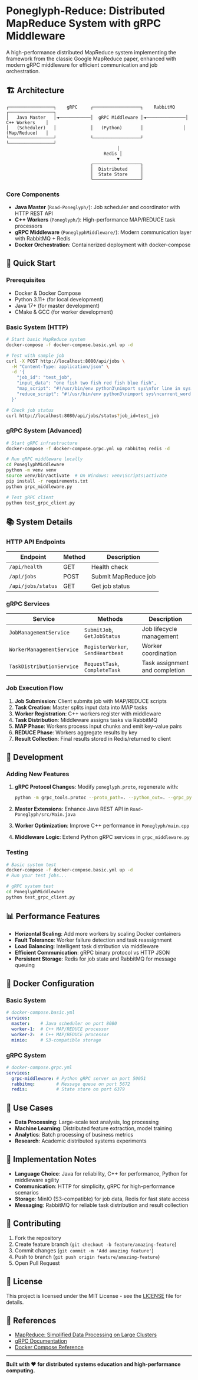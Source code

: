 # Poneglyph-Reduce: Distributed MapReduce System with gRPC Middleware

A high-performance distributed MapReduce system implementing the framework from the classic Google MapReduce paper, enhanced with modern gRPC middleware for efficient communication and job orchestration.

## 🏗️ Architecture

```
┌─────────────────┐    gRPC     ┌──────────────────┐    RabbitMQ    ┌─────────────────┐
│   Java Master   │◄────────────│  gRPC Middleware │◄───────────────│  C++ Workers    │
│   (Scheduler)   │             │   (Python)       │               │  (Map/Reduce)   │
└─────────────────┘             └──────────────────┘               └─────────────────┘
                                          │
                                     Redis │
                                          ▼
                                ┌──────────────────┐
                                │  Distributed     │
                                │  State Store     │
                                └──────────────────┘
```

### Core Components

- **Java Master** (`Road-Poneglyph/`): Job scheduler and coordinator with HTTP REST API
- **C++ Workers** (`Poneglyph/`): High-performance MAP/REDUCE task processors  
- **gRPC Middleware** (`PoneglyphMiddleware/`): Modern communication layer with RabbitMQ + Redis
- **Docker Orchestration**: Containerized deployment with docker-compose

## 🚀 Quick Start

### Prerequisites
- Docker & Docker Compose
- Python 3.11+ (for local development)
- Java 17+ (for master development)
- CMake & GCC (for worker development)

### Basic System (HTTP)
```bash
# Start basic MapReduce system
docker-compose -f docker-compose.basic.yml up -d

# Test with sample job
curl -X POST http://localhost:8080/api/jobs \
  -H "Content-Type: application/json" \
  -d '{
    "job_id": "test_job",
    "input_data": "one fish two fish red fish blue fish",
    "map_script": "#!/usr/bin/env python3\nimport sys\nfor line in sys.stdin:\n    for word in line.split():\n        print(f\"{word}\\t1\")",
    "reduce_script": "#!/usr/bin/env python3\nimport sys\ncurrent_word = None\ncurrent_count = 0\nfor line in sys.stdin:\n    word, count = line.strip().split(\"\\t\")\n    if current_word == word:\n        current_count += int(count)\n    else:\n        if current_word:\n            print(f\"{current_word}\\t{current_count}\")\n        current_word = word\n        current_count = int(count)\nif current_word:\n    print(f\"{current_word}\\t{current_count}\")"
  }'

# Check job status
curl http://localhost:8080/api/jobs/status?job_id=test_job
```

### gRPC System (Advanced)
```bash
# Start gRPC infrastructure  
docker-compose -f docker-compose.grpc.yml up rabbitmq redis -d

# Run gRPC middleware locally
cd PoneglyphMiddleware
python -m venv venv
source venv/bin/activate  # On Windows: venv\Scripts\activate
pip install -r requirements.txt
python grpc_middleware.py

# Test gRPC client
python test_grpc_client.py
```

## 📚 System Details

### HTTP API Endpoints

| Endpoint | Method | Description |
|----------|--------|-------------|
| `/api/health` | GET | Health check |
| `/api/jobs` | POST | Submit MapReduce job |
| `/api/jobs/status` | GET | Get job status |

### gRPC Services

| Service | Methods | Description |
|---------|---------|-------------|
| `JobManagementService` | `SubmitJob`, `GetJobStatus` | Job lifecycle management |
| `WorkerManagementService` | `RegisterWorker`, `SendHeartbeat` | Worker coordination |
| `TaskDistributionService` | `RequestTask`, `CompleteTask` | Task assignment and completion |

### Job Execution Flow

1. **Job Submission**: Client submits job with MAP/REDUCE scripts
2. **Task Creation**: Master splits input data into MAP tasks
3. **Worker Registration**: C++ workers register with middleware  
4. **Task Distribution**: Middleware assigns tasks via RabbitMQ
5. **MAP Phase**: Workers process input chunks and emit key-value pairs
6. **REDUCE Phase**: Workers aggregate results by key
7. **Result Collection**: Final results stored in Redis/returned to client

## 🔧 Development

### Adding New Features

1. **gRPC Protocol Changes**: Modify `poneglyph.proto`, regenerate with:
   ```bash
   python -m grpc_tools.protoc --proto_path=. --python_out=. --grpc_python_out=. poneglyph.proto
   ```

2. **Master Extensions**: Enhance Java REST API in `Road-Poneglyph/src/Main.java`

3. **Worker Optimization**: Improve C++ performance in `Poneglyph/main.cpp`

4. **Middleware Logic**: Extend Python gRPC services in `grpc_middleware.py`

### Testing

```bash
# Basic system test
docker-compose -f docker-compose.basic.yml up -d
# Run your test jobs...

# gRPC system test  
cd PoneglyphMiddleware
python test_grpc_client.py
```

## 📊 Performance Features

- **Horizontal Scaling**: Add more workers by scaling Docker containers
- **Fault Tolerance**: Worker failure detection and task reassignment
- **Load Balancing**: Intelligent task distribution via middleware
- **Efficient Communication**: gRPC binary protocol vs HTTP JSON
- **Persistent Storage**: Redis for job state and RabbitMQ for message queuing

## 🐳 Docker Configuration

### Basic System
```yaml
# docker-compose.basic.yml
services:
  master:    # Java scheduler on port 8080
  worker-1:  # C++ MAP/REDUCE processor
  worker-2:  # C++ MAP/REDUCE processor  
  minio:     # S3-compatible storage
```

### gRPC System
```yaml
# docker-compose.grpc.yml  
services:
  grpc-middleware: # Python gRPC server on port 50051
  rabbitmq:        # Message queue on port 5672
  redis:           # State store on port 6379
```

## 🎯 Use Cases

- **Data Processing**: Large-scale text analysis, log processing
- **Machine Learning**: Distributed feature extraction, model training
- **Analytics**: Batch processing of business metrics
- **Research**: Academic distributed systems experiments

## 📝 Implementation Notes

- **Language Choice**: Java for reliability, C++ for performance, Python for middleware agility
- **Communication**: HTTP for simplicity, gRPC for high-performance scenarios
- **Storage**: MinIO (S3-compatible) for job data, Redis for fast state access
- **Messaging**: RabbitMQ for reliable task distribution and result collection

## 🤝 Contributing

1. Fork the repository
2. Create feature branch (`git checkout -b feature/amazing-feature`)
3. Commit changes (`git commit -m 'Add amazing feature'`)
4. Push to branch (`git push origin feature/amazing-feature`)
5. Open Pull Request

## 📄 License

This project is licensed under the MIT License - see the [LICENSE](LICENSE) file for details.

## 🔗 References

- [MapReduce: Simplified Data Processing on Large Clusters](https://research.google.com/archive/mapreduce.html)
- [gRPC Documentation](https://grpc.io/docs/)
- [Docker Compose Reference](https://docs.docker.com/compose/)

---

**Built with ❤️ for distributed systems education and high-performance computing.**

